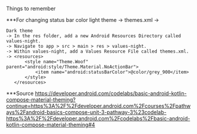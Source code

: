 Things to remember

***For changing status bar color light theme
  -> themes.xml
  -> <resources>
         <style name="Theme.Woof" parent="android:Theme.Material.Light.NoActionBar">
             <item name="android:statusBarColor">@color/grey_50</item>
             <item name="android:windowLightStatusBar">true</item> //Override Resources in values-v23 //override and delete this
         </style>
     </resources>
    
    Dark theme
    -> In the res folder, add a new Android Resources Directory called values-night.
    -> Navigate to app > src > main > res > values-night.
    -> Within values-night, add a Values Resource File called themes.xml.
    -> <resources>
           <style name="Theme.Woof" parent="android:style/Theme.Material.NoActionBar">
               <item name="android:statusBarColor">@color/grey_900</item>
           </style>
       </resources>

***Source
https://developer.android.com/codelabs/basic-android-kotlin-compose-material-theming?continue=https%3A%2F%2Fdeveloper.android.com%2Fcourses%2Fpathways%2Fandroid-basics-compose-unit-3-pathway-3%23codelab-https%3A%2F%2Fdeveloper.android.com%2Fcodelabs%2Fbasic-android-kotlin-compose-material-theming#4
